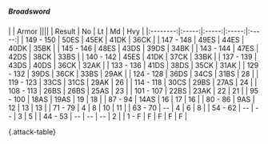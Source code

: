 ##### Broadsword

|      |   Armor   ||||
|   Result   |   No   |   Lt   |   Md   |   Hvy   |
|:--------:|:-----:|:-----:|:-----:|:-----:|
| 149 - 150 | 50ES | 45EK | 41DK | 36CK |
| 147 - 148 | 49ES | 44ES | 40DK | 35BK |
| 145 - 146 | 48ES | 43DS | 39DS | 34BK |
| 143 - 144 | 47ES | 42DS | 38CK | 33BS |
| 140 - 142 | 45ES | 41DK | 37CK | 33BK |
| 137 - 139 | 43DS | 40DS | 36CK | 32AK |
| 133 - 136 | 41DS | 38DS | 35CK | 31AK |
| 129 - 132 | 39DS | 36CK | 33BS | 29AK |
| 124 - 128 | 36DS | 34CS | 31BS | 28 |
| 119 - 123 | 33CS | 31CS | 29AK | 26 |
| 114 - 118 | 30CS | 29BS | 27AS | 24 |
| 108 - 113 | 26BS | 26BS | 25AS | 23 |
| 101 - 107 | 22BS | 23AK | 22 | 21 |
| 95 - 100 | 18AS | 19AS | 19 | 18 |
| 87 - 94 | 14AS | 16 | 17 | 16 |
| 80 - 86 | 9AS | 12 | 13 | 13 |
| 71 - 79 | 4 | 8 | 10 | 11 |
| 63 - 70 | --  | 4 | 6 | 8 |
| 54 - 62 | --  | --  | 3 | 5 |
| 44 - 53 | --  | --  | --  | 2 |
| 1 - F | F | F | F | F |

{.attack-table}
